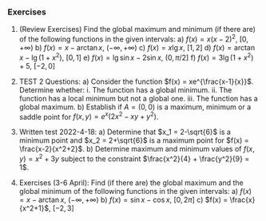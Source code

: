 
### Exercises

1. (Review Exercises) Find the global maximum and minimum (if there are) of the following functions in the given intervals:
   a) $f(x) = x(x-2)^2$, $[0,+\infty)$
   b) $f(x) = x-\arctan x$, $(-\infty,+\infty)$
   c) $f(x) = x\lg x$, $[1,2]$
   d) $f(x) = \arctan x-\lg(1+x^2)$, $[0,1]$
   e) $f(x) = \lg\sin x-2\sin x$, $(0,\pi/2]$
   f) $f(x) = 3\lg(1+x^2)+5$, $[-2,0]$

2. TEST 2 Questions:
   a) Consider the function $f(x) = xe^{\frac{x-1}{x}}$. Determine whether:
      i. The function has a global minimum.
      ii. The function has a local minimum but not a global one.
      iii. The function has a global maximum.
   b) Establish if $A = (0,0)$ is a maximum, minimum or a saddle point for $f(x,y) = e^x(2x^2-xy+y^2)$.

3. Written test 2022-4-18:
   a) Determine that $x_1 = 2-\sqrt{6}$ is a minimum point and $x_2 = 2+\sqrt{6}$ is a maximum point for $f(x) = \frac{x-2}{x^2+2}$.
   b) Determine maximum and minimum values of $f(x,y) = x^2+3y$ subject to the constraint $\frac{x^2}{4} + \frac{y^2}{9} = 1$.

4. Exercises (3-6 April): Find (if there are) the global maximum and the global minimum of the following functions in the given intervals:
   a) $f(x) = x - \arctan x$, $(-\infty,+\infty)$
   b) $f(x) = \sin x - \cos x$, $[0, 2\pi]$
   c) $f(x) = \frac{x}{x^2+1}$, $[-2, 3]$
   
